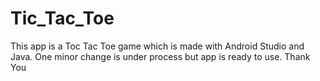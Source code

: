 # Tic_Tac_Toe

This app is a Toc Tac Toe game which is made with Android Studio and Java.
One minor change is under process but app is ready to use.
Thank You
